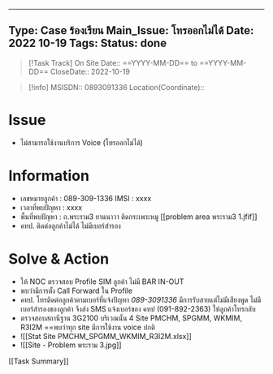 
---
Type: Case ร้องเรียน
Main_Issue: โทรออกไม่ได้
Date: 2022 10-19
Tags:
Status: done
---


>[!Task Track]
>On Site Date::   ==YYYY-MM-DD==  to ==YYYY-MM-DD==
>CloseDate::   2022-10-19

>[!info]
>MSISDN::  0893091336
>Location(Coordinate)::  


# Issue 
- ไม่สามารถใช้งานบริการ Voice (โทรออกไม่ได้)
  

# Information
 - เลขหมายลูกค้า : 089-309-1336    IMSI : xxxx  
 - เวลาที่พบปัญหา : xxxx  
 - พื้นที่พบปัญหา : ถ.พระราม3 ยานนาวา ติดกระเพาะหมู  [[problem area พระราม3 1.jfif]]
 - คทป. ติดต่อลูกค้าไม่ได้  ไม่มีเบอร์สำรอง  

# Solve & Action
 - ให้ NOC ตรวจสอบ Profile SIM ลูกค้า ไม่มี BAR IN-OUT  
 - พบว่ามีการตั้ง Call Forward ใน  Profile  
 - คทป. โทรติดต่อลูกค้าตามเบอร์ที่แจ้งปัญหา _089-3091336_  มีการรับสายแต่ไม่มีเสียงพูด  ไม่มีเบอร์สำรองของลูกค้า จึงส่ง SMS แจ้งเบอร์ของ คทป (091-892-2363) ให้ลูกค้าโทรกลับ  
 - ตรวจสอบสถานีฐาน 3G2100 บริเวณนั้น 4 Site  PMCHM, SPGMM, WKMIM, R3I2M ==พบว่าทุก site มีการใช้งาน voice ปกติ  
 - ![[Stat Site PMCHM_SPGMM_WKMIM_R3I2M.xlsx]]
 - ![[Site - Problem พระราม 3.jpg]]

[[Task Summary]]  
